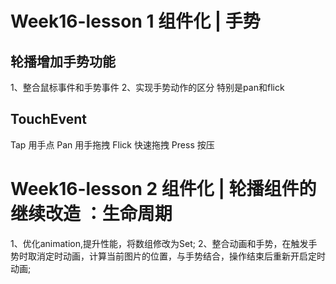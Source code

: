 # Week16-lesson 1	组件化 | 手势

## 轮播增加手势功能
1、整合鼠标事件和手势事件
2、实现手势动作的区分 特别是pan和flick 

## TouchEvent
Tap 用手点
Pan 用手拖拽
Flick 快速拖拽
Press 按压


# Week16-lesson 2	组件化 | 轮播组件的继续改造 ：生命周期
1、优化animation,提升性能，将数组修改为Set;
2、整合动画和手势，在触发手势时取消定时动画，计算当前图片的位置，与手势结合，操作结束后重新开启定时动画;
